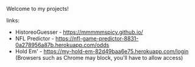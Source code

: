 
Welcome to my projects!  

links: 
- HistoreoGuesser - https://mmmmmspicy.github.io/
- NFL Predictor - https://nfl-game-predictor-8831-0a278956a87b.herokuapp.com/odds
- Hold Em' - https://my-hold-em-82d49baa6e75.herokuapp.com/login (Browsers such as Chrome may block, you'll have to allow access)





